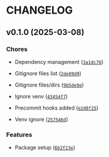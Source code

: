 # CHANGELOG

## v0.1.0 (2025-03-08)

### Chores

- Dependency management
  ([`3a1dc76`](https://github.com/Saharsh1005/openvision/commit/3a1dc76c18fa6d749681e80e5f35cabb0ca84386))

- Gitignore files list
  ([`2de89d9`](https://github.com/Saharsh1005/openvision/commit/2de89d96f89887a9c3500f310553ec78efc11bf7))

- Gitignore files/dirs
  ([`9b5de9e`](https://github.com/Saharsh1005/openvision/commit/9b5de9ea3db222d3e5e10407d4d8ce9f7002aea1))

- Ignore venv
  ([`43454f7`](https://github.com/Saharsh1005/openvision/commit/43454f720aacb776197ca751944079ec0ea3889c))

- Precommit hooks added
  ([`e2d8f25`](https://github.com/Saharsh1005/openvision/commit/e2d8f25ec4e5fb1298cc8f97ff5e86b42ce0b32f))

- Venv ignore
  ([`257546d`](https://github.com/Saharsh1005/openvision/commit/257546d3444067ecf0fcb3ad6fb8b6d8784e5d34))

### Features

- Package setup
  ([`6b2f23e`](https://github.com/Saharsh1005/openvision/commit/6b2f23e0e2a90bf9365947e3ddcc221ca11b4016))
